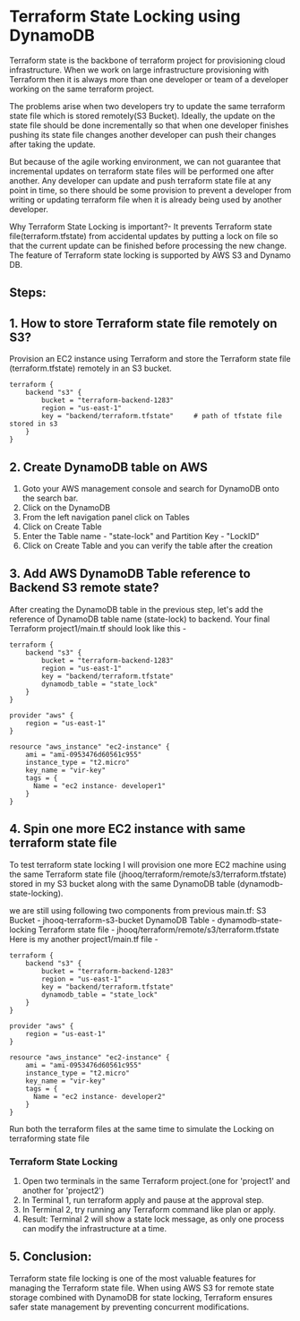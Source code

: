 # Terraform State Locking using DynamoDB

Terraform state is the backbone of terraform project for provisioning cloud infrastructure. When we work on large infrastructure provisioning with Terraform then it is always more than one developer or team of a developer working on the same terraform project.

The problems arise when two developers try to update the same terraform state file which is stored remotely(S3 Bucket). Ideally, the update on the state file should be done incrementally so that when one developer finishes pushing its state file changes another developer can push their changes after taking the update.

But because of the agile working environment, we can not guarantee that incremental updates on terraform state files will be performed one after another. Any developer can update and push terraform state file at any point in time, so there should be some provision to prevent a developer from writing or updating terraform file when it is already being used by another developer.

Why Terraform State Locking is important?- It prevents Terraform state file(terraform.tfstate) from accidental updates by putting a lock on file so that the current update can be finished before processing the new change. The feature of Terraform state locking is supported by AWS S3 and Dynamo DB.

## Steps:
## 1. How to store Terraform state file remotely on S3?
Provision an EC2 instance using Terraform and store the Terraform state file (terraform.tfstate) remotely in an S3 bucket.
```hcl
terraform {
    backend "s3" {
        bucket = "terraform-backend-1283"
        region = "us-east-1"
        key = "backend/terraform.tfstate"     # path of tfstate file stored in s3
    }
}
```

## 2. Create DynamoDB table on AWS
1. Goto your AWS management console and search for DynamoDB onto the search bar.
2. Click on the DynamoDB
3. From the left navigation panel click on Tables
4. Click on Create Table
5. Enter the Table name - "state-lock" and Partition Key - "LockID"
6. Click on Create Table and you can verify the table after the creation

## 3. Add AWS DynamoDB Table reference to Backend S3 remote state?
After creating the DynamoDB table in the previous step, let's add the reference of DynamoDB table name (state-lock) to backend.
Your final Terraform project1/main.tf should look like this -
```hcl
terraform {
    backend "s3" {
        bucket = "terraform-backend-1283"
        region = "us-east-1"
        key = "backend/terraform.tfstate"     
        dynamodb_table = "state_lock" 
    }
}

provider "aws" {
    region = "us-east-1"
}

resource "aws_instance" "ec2-instance" {
    ami = "ami-0953476d60561c955"
    instance_type = "t2.micro"
    key_name = "vir-key"
    tags = {
      Name = "ec2 instance- developer1"
    }
}
```

## 4. Spin one more EC2 instance with same terraform state file
To test terraform state locking I will provision one more EC2 machine using the same Terraform state file (jhooq/terraform/remote/s3/terraform.tfstate) stored in my S3 bucket along with the same DynamoDB table (dynamodb-state-locking).

we are still using following two components from previous main.tf:
S3 Bucket - jhooq-terraform-s3-bucket
DynamoDB Table - dynamodb-state-locking
Terraform state file - jhooq/terraform/remote/s3/terraform.tfstate
Here is my another project1/main.tf file -
```hcl
terraform {
    backend "s3" {
        bucket = "terraform-backend-1283"
        region = "us-east-1"
        key = "backend/terraform.tfstate"     
        dynamodb_table = "state_lock" 
    }
}

provider "aws" {
    region = "us-east-1"
}

resource "aws_instance" "ec2-instance" {
    ami = "ami-0953476d60561c955"
    instance_type = "t2.micro"
    key_name = "vir-key"
    tags = {
      Name = "ec2 instance- developer2"
    }
}
```
Run both the terraform files at the same time to simulate the Locking on terraforming state file

### Terraform State Locking
1. Open two terminals in the same Terraform project.(one for 'project1' and another for 'project2')
2. In Terminal 1, run terraform apply and pause at the approval step.
3. In Terminal 2, try running any Terraform command like plan or apply.
4. Result: Terminal 2 will show a state lock message, as only one process can modify the infrastructure at a time.

## 5. Conclusion:
Terraform state file locking is one of the most valuable features for managing the Terraform state file. When using AWS S3 for remote state storage combined with DynamoDB for state locking, Terraform ensures safer state management by preventing concurrent modifications.
